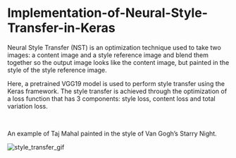 # Implementation-of-Neural-Style-Transfer-in-Keras

Neural Style Transfer (NST) is an optimization technique used to take two images: a content image and a style reference image and blend them together so the output image looks like the content image, but painted in the style of the style reference image.

Here, a pretrained VGG19 model is used to perform style transfer using the Keras framework. The style transfer is achieved through the optimization of a loss function that has 3 components: style loss, content loss and total variation loss.

&nbsp;

An example of Taj Mahal painted in the style of Van Gogh’s Starry Night.

![style_transfer_gif](https://user-images.githubusercontent.com/76877184/103671073-6c950800-4fa0-11eb-91a8-13864826974c.gif)

